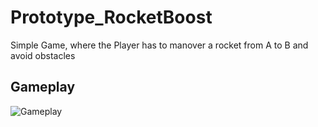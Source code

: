 # Prototype_RocketBoost
Simple Game, where the Player has to manover a rocket from A to B and avoid obstacles

## Gameplay

![Gameplay](doc/Gameplay.gif)